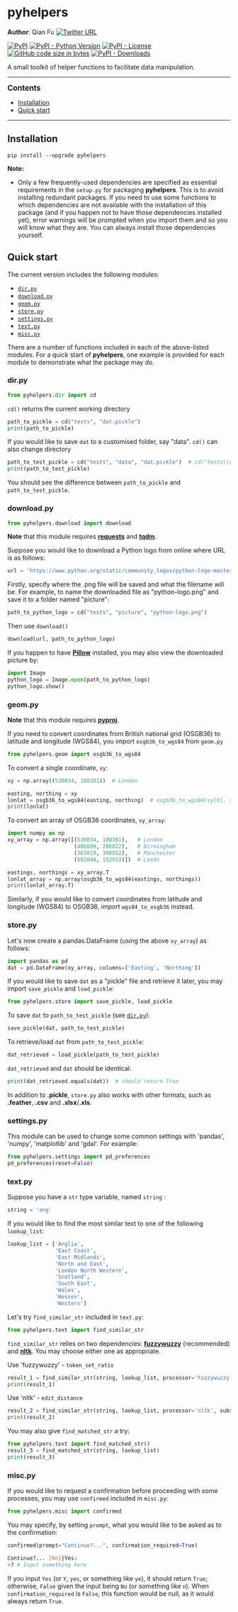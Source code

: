 # pyhelpers
**Author**: Qian Fu [![Twitter URL](https://img.shields.io/twitter/url/https/twitter.com/Qian_Fu?label=Follow&style=social)](https://twitter.com/Qian_Fu)

[![PyPI](https://img.shields.io/pypi/v/pyhelpers?label=PyPI&color=important)](https://pypi.org/project/pyhelpers/)
[![PyPI - Python Version](https://img.shields.io/pypi/pyversions/pyhelpers?label=Python)](https://www.python.org/downloads/windows/)
[![PyPI - License](https://img.shields.io/pypi/l/pyhelpers?color=green&label=License)](https://github.com/mikeqfu/pyhelpers/blob/master/LICENSE)
[![GitHub code size in bytes](https://img.shields.io/github/languages/code-size/mikeqfu/pyhelpers?color=yellowgreen&label=Code%20size)](https://github.com/mikeqfu/pyhelpers/tree/master/pyhelpers)
[![PyPI - Downloads](https://img.shields.io/pypi/dm/pydriosm?color=yellow&label=Downloads)](https://pypistats.org/packages/pyhelpers)

A small toolkit of helper functions to facilitate data manipulation. 



---

**<span style="font-size:larger;">Contents</span>**

- [Installation](#installation)
- [Quick start](#quick-start)

---



## Installation <a name="installation"></a>

```
pip install --upgrade pyhelpers
```

**Note:**

- Only a few frequently-used dependencies are specified as essential requirements in the `setup.py` for packaging **pyhelpers**. This is to avoid installing redundant packages. If you need to use some functions to which dependencies are not available with the installation of this package (and if you happen not to have those dependencies installed yet), error warnings will be prompted when you import them and so you will know what they are. You can always install those dependencies yourself. 



## Quick start <a name="quick-start"></a>

The current version includes the following modules: 

- [`dir.py`](#dir_py)
- [`download.py`](#download)
- [`geom.py`](#geom)
- [`store.py`](#store)
- [`settings.py`](#settings)
- [`text.py`](#text)
- [`misc.py`](#misc)

There are a number of functions included in each of the above-listed modules. For a quick start of **pyhelpers**, one example is provided for each module to demonstrate what the package may do. 



### dir.py <a name="dir_py"></a>

```python
from pyhelpers.dir import cd
```

`cd()` returns the current working directory

```python
path_to_pickle = cd("tests", "dat.pickle")
print(path_to_pickle)
```

If you would like to save `dat` to a customised folder, say "data". `cd()` can also change directory

```python
path_to_test_pickle = cd("tests", "data", "dat.pickle")  # cd("tests\\data\\dat.pickle")
print(path_to_test_pickle)
```

You should see the difference between `path_to_pickle` and `path_to_test_pickle`.



### download.py <a name="download"></a>

```python
from pyhelpers.download import download
```

**Note** that this module requires [**requests**](https://2.python-requests.org/en/master/) and [**tqdm**](https://pypi.org/project/tqdm/).

Suppose you would like to download a Python logo from online where URL is as follows:

```python
url = 'https://www.python.org/static/community_logos/python-logo-master-v3-TM.png'
```

Firstly, specify where the .png file will be saved and what the filename will be. For example, to name the downloaded file as "python-logo.png" and save it to a folder named "picture":

```python
path_to_python_logo = cd("tests", "picture", "python-logo.png")
```

Then use `download()`

```python
download(url, path_to_python_logo)
```

If you happen to have [**Pillow**](https://pypi.org/project/Pillow/) installed, you may also view the downloaded picture by:

```python
import Image
python_logo = Image.open(path_to_python_logo)
python_logo.show()
```



### geom.py <a name="geom"></a>

**Note** that this module requires [**pyproj**](https://pypi.org/project/pyproj/).

If you need to convert coordinates from British national grid (OSGB36) to latitude and longitude (WGS84), you import  `osgb36_to_wgs84` from `geom.py`

```python
from pyhelpers.geom import osgb36_to_wgs84
```

To convert a single coordinate, `xy`:

```python
xy = np.array((530034, 180381))  # London

easting, northing = xy
lonlat = osgb36_to_wgs84(easting, northing)  # osgb36_to_wgs84(xy[0], xy[1])
print(lonlat)
```

To convert an array of OSGB36 coordinates, `xy_array`:

```python
import numpy as np
xy_array = np.array([(530034, 180381),   # London
                     (406689, 286822),   # Birmingham
                     (383819, 398052),   # Manchester
                     (582044, 152953)])  # Leeds

eastings, northings = xy_array.T
lonlat_array = np.array(osgb36_to_wgs84(eastings, northings))
print(lonlat_array.T)
```

Similarly, if you would like to convert coordinates from latitude and longitude (WGS84) to OSGB36, import `wgs84_to_osgb36` instead.



### store.py <a name="store"></a>

Let's now create a pandas.DataFrame (using the above `xy_array`) as follows:

```python
import pandas as pd
dat = pd.DataFrame(xy_array, columns=['Easting', 'Northing'])
```

If you would like to save `dat` as a "pickle" file and retrieve it later, you may import `save_pickle` and `load_pickle`:

```python
from pyhelpers.store import save_pickle, load_pickle
```

To save `dat` to `path_to_test_pickle` (see [`dir.py`](#dir_py)):

```python
save_pickle(dat, path_to_test_pickle)
```

To retrieve/load `dat` from `path_to_test_pickle`:

```python
dat_retrieved = load_pickle(path_to_test_pickle)
```

`dat_retrieved` and `dat`  should be identical:

```python
print(dat_retrieved.equals(dat))  # should return True
```

In addition to **.pickle**, `store.py` also works with other formats, such as **.feather**, **.csv** and **.xlsx**/**.xls**.



### settings.py <a name="settings"></a>

This module can be used to change some common settings with 'pandas', 'numpy', 'matplotlib' and 'gdal'. For example:

```python
from pyhelpers.settings import pd_preferences
pd_preferences(reset=False)
```



### text.py <a name="text"></a>

Suppose you have a `str` type variable, named `string` :

```python
string = 'ang'
```

If you would like to find the most similar text to one of the following `lookup_list`:

```python
lookup_list = ['Anglia',
               'East Coast',
               'East Midlands',
               'North and East',
               'London North Western',
               'Scotland',
               'South East',
               'Wales',
               'Wessex',
               'Western']
```

Let's try `find_similar_str` included in `text.py`:

```python
from pyhelpers.text import find_similar_str
```

`find_similar_str` relies on two dependencies: [**fuzzywuzzy**](https://github.com/seatgeek/fuzzywuzzy) (recommended) and [**nltk**](https://www.nltk.org/). You may choose either one as appropriate. 

Use 'fuzzywuzzy' - `token_set_ratio`

```python
result_1 = find_similar_str(string, lookup_list, processor='fuzzywuzzy')
print(result_1)
```

Use 'nltk' - `edit_distance`

```python
result_2 = find_similar_str(string, lookup_list, processor='nltk', substitution_cost=100)
print(result_2)
```

You may also give `find_matched_str` a try:

```python
from pyhelpers.text import find_matched_str()
result_3 = find_matched_str(string, lookup_list)
print(result_3)
```



### misc.py <a name="misc"></a>

If you would like to request a confirmation before proceeding with some processes, you may use `confirmed` included in `misc.py`:

```python
from pyhelpers.misc import confirmed
```

You may specify, by setting `prompt`, what you would like to be asked as to the confirmation:

```python
confirmed(prompt="Continue?...", confirmation_required=True)
```

```bash
Continue?... [No]|Yes:
>? # Input something here
```

If you input `Yes` (or `Y`, `yes`, or something like `ye`), it should return `True`; otherwise, `False` given the input being `No` (or something like `n`). When `confirmation_required` is `False`, this function would be null, as it would always return `True`. 

